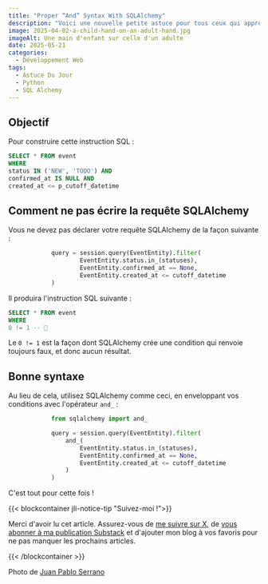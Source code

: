```yaml
---
title: "Proper “And” Syntax With SQLAlchemy"
description: "Voici une nouvelle petite astuce pour tous ceux qui apprennent à utiliser SQLAlchemy."
image: 2025-04-02-a-child-hand-on-an-adult-hand.jpg
imageAlt: Une main d'enfant sur celle d'un adulte
date: 2025-05-21
categories:
  - Développement Web
tags:
  - Astuce Du Jour
  - Python
  - SQL Alchemy
---
```


## Objectif

Pour construire cette instruction SQL :

```sql
SELECT * FROM event
WHERE
status IN ('NEW', 'TODO') AND
confirmed_at IS NULL AND
created_at <= p_cutoff_datetime
```

## Comment ne pas écrire la requête SQLAlchemy

Vous ne devez pas déclarer votre requête SQLAlchemy de la façon suivante :

```python
            query = session.query(EventEntity).filter(
                    EventEntity.status.in_(statuses),
                    EventEntity.confirmed_at == None,
                    EventEntity.created_at <= cutoff_datetime
            )
```

Il produira l'instruction SQL suivante :

```sql
SELECT * FROM event
WHERE
0 != 1 -- 🤔
```

Le `0 != 1` est la façon dont SQLAlchemy crée une condition qui renvoie toujours faux, et donc aucun résultat.

## Bonne syntaxe

Au lieu de cela, utilisez SQLAlchemy comme ceci, en enveloppant vos conditions avec l'opérateur `and_` :

```python
            from sqlalchemy import and_

            query = session.query(EventEntity).filter(
                and_(
                    EventEntity.status.in_(statuses),
                    EventEntity.confirmed_at == None,
                    EventEntity.created_at <= cutoff_datetime
                )
            )
```

C'est tout pour cette fois !

{{< blockcontainer jli-notice-tip "Suivez-moi !">}}

Merci d'avoir lu cet article. Assurez-vous de [me suivre sur X](https://x.com/LitzlerJeremie), de [vous abonner à ma publication Substack](https://iamjeremie.substack.com/) et d'ajouter mon blog à vos favoris pour ne pas manquer les prochains articles.

{{< /blockcontainer >}}

Photo de [Juan Pablo Serrano](https://www.pexels.com/photo/father-and-child-s-hands-together-1250452/)
